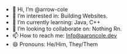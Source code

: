 - 👋 Hi, I’m @arrow-cole
- 👀 I’m interested in: Building Websites.
- 🌱 I’m currently learning: Java, C++
- 💞️ I’m looking to collaborate on: Nothing Rn.
- 📫 How to reach me: Info@aaroncole.dev
- 😄 Pronouns: He/Him, They/Them

<!---
arrow-cole/arrow-cole is a ✨ special ✨ repository because its `README.md` (this file) appears on your GitHub profile.
You can click the Preview link to take a look at your changes.
--->
